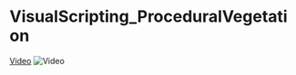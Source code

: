 # VisualScripting_ProceduralVegetation

[Video](https://www.youtube.com/watch?v=kLJduA9xc78)
![Video](https://i.ytimg.com/vi_webp/kLJduA9xc78/maxresdefault.webp)
